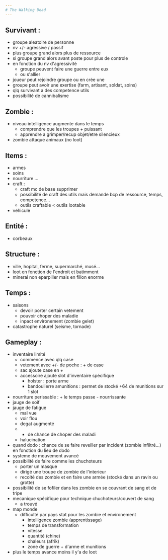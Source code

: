```yaml
---
# The Walking Dead
---
```


## Survivant :

+ groupe aleatoire de personne
+ nv +/- agressive / passif
+ plus groupe grand alors plus de ressource
+ si groupe grand alors avant poste pour plus de controle
+ en fonction du nv d'agressivité
    - groupe peuvent faire une guerre entre eux
    - ou s'allier
+ joueur peut rejoindre groupe ou en crée une
+ groupe peut avoir une exertise (farm, artisant, soldat, soins)
+ qlq survivant a des competence utils
+ possibilité de cannibalisme 

## Zombie :

+ niveau intelligence augmente dans le temps
    - comprendre que les troupes + puissant
    - apprendre a grimper/recup objet/etre silencieux
+ zombie attaque animaux (no loot)

## Items :

+ armes
+ soins
+ nourriture ...
+ craft :
    - craft mc de base supprimer
    - possibilité de craft des utils mais demande bcp de ressource, temps, competence...
    - outils craftable < outils lootable
+ vehicule

## Entité :

+ corbeaux

## Structure :

+ ville, hopital, ferme, supermarché, musé...
+ loot en fonction de l'endroit et batimment
+ minerai non eparpiller mais en fillon enorme

## Temps :

+ saisons
    - devoir porter certain vetement
    - pouvoir choper des maladie
    - inpact environement (zombie gelet)
+ catastrophe naturel (seisme, tornade)

## Gameplay :

+ inventaire limité
    - commence avec qlq case
    - vetement avec +/- de poche : + de case
    - sac ajoute case en +
    - accessoire ajoute slot d'inventaire spécifique
        + holster : porte arme
        + bandoulierre amunitions : permet de stocké +64 de munitions sur 1 slot
+ nourriture perissable : + le temps passe - nourrissante
+ jauge de soif
+ jauge de fatigue
    - mal vue
    - voir flou
    - degat augmenté
    - + de chance de choper des maladi
    - halucination
+ quand dodo : chance de se faire reveiller par incident (zombie infiltré...) en fonction du lieu de dodo
+ systeme de mouvement avancé
+ possibilité de faire comme les chuchoteurs
    - porter un masque
    - dirigé une troupe de zombie de l'interieur
    - recolté des zombie et en faire une armée (stocké dans un ravin ou grotte)
+ possibilité de se fofiler dans les zombie en se couvrant de sang et de tripe
+ mecanique spécifique pour technique chuchoteurs/couvert de sang
    - a trouvé
+ map monde
    - difficulté par pays stat pour les zombie et environement
        + intelligence zombie (apprentissage)
        + temps de transformation
        + vitesse
        + quantité (chine)
        + chaleurs (afrik)
        + zone de guerre + d'arme et munitions
+ plus le temps avance moins il y'a de loot
